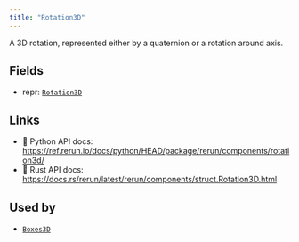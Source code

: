 ```yaml
---
title: "Rotation3D"
---
```


A 3D rotation, represented either by a quaternion or a rotation around axis.

## Fields

* repr: [`Rotation3D`](../datatypes/rotation3d.md)

## Links
 * 🐍 Python API docs: https://ref.rerun.io/docs/python/HEAD/package/rerun/components/rotation3d/
 * 🦀 Rust API docs: https://docs.rs/rerun/latest/rerun/components/struct.Rotation3D.html


## Used by

* [`Boxes3D`](../archetypes/boxes3d.md)
